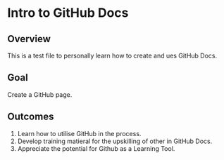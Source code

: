 # Intro to GitHub Docs

## Overview
This is a test file to personally learn how to create and ues GitHub Docs.

## Goal
Create a GitHub page.

## Outcomes
1. Learn how to utilise GitHub in the process.
2. Develop training matieral for the upskilling of other in GitHub Docs.
3. Appreciate the potential for Github as a Learning Tool.

